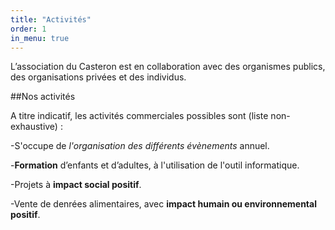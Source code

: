 ```yaml
---
title: "Activités"
order: 1
in_menu: true
---
```

L’association du Casteron est en collaboration avec des organismes publics, des organisations privées et des individus.

##Nos activités

A titre indicatif, les activités commerciales possibles sont (liste non-exhaustive) :

-S'occupe de *l'organisation des différents évènements* annuel.

-**Formation** d’enfants et d’adultes, à l'utilisation de l'outil informatique.

-Projets à **impact social positif**.

-Vente de denrées alimentaires, avec **impact humain ou environnemental positif**. 